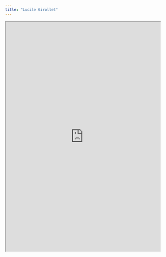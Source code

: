 ```yaml
---
title: "Lucile Girollet"
---
```



<iframe height="750" width="100%" src="https://ewelton.github.io/ktest/wiki.html#Lucile%20Girollet"></iframe>
